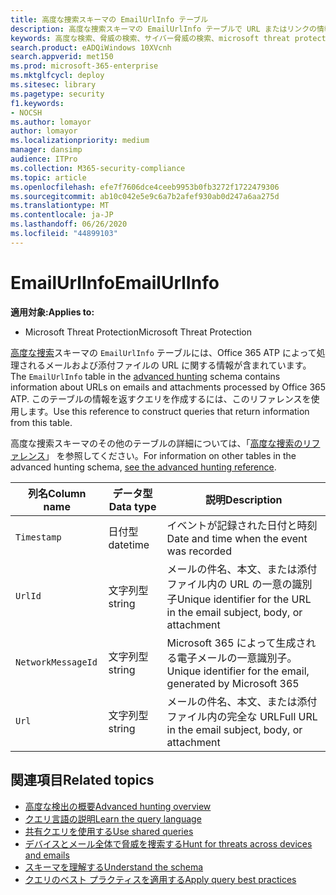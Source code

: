 ```yaml
---
title: 高度な捜索スキーマの EmailUrlInfo テーブル
description: 高度な捜索スキーマの EmailUrlInfo テーブルで URL またはリンクの情報について学習する
keywords: 高度な検索、脅威の検索、サイバー脅威の検索、microsoft threat protection、microsoft 365、mtp、m365、search、query、テレメトリ、スキーマ参照、kusto、table、column、data type、description、EmailUrlInfo、network message id、url、link
search.product: eADQiWindows 10XVcnh
search.appverid: met150
ms.prod: microsoft-365-enterprise
ms.mktglfcycl: deploy
ms.sitesec: library
ms.pagetype: security
f1.keywords:
- NOCSH
ms.author: lomayor
author: lomayor
ms.localizationpriority: medium
manager: dansimp
audience: ITPro
ms.collection: M365-security-compliance
ms.topic: article
ms.openlocfilehash: efe7f7606dce4ceeb9953b0fb3272f1722479306
ms.sourcegitcommit: ab10c042e5e9c6a7b2afef930ab0d247a6aa275d
ms.translationtype: MT
ms.contentlocale: ja-JP
ms.lasthandoff: 06/26/2020
ms.locfileid: "44899103"
---
```

# <a name="emailurlinfo"></a><span data-ttu-id="b7499-104">EmailUrlInfo</span><span class="sxs-lookup"><span data-stu-id="b7499-104">EmailUrlInfo</span></span>

<span data-ttu-id="b7499-105">**適用対象:**</span><span class="sxs-lookup"><span data-stu-id="b7499-105">**Applies to:**</span></span>
- <span data-ttu-id="b7499-106">Microsoft Threat Protection</span><span class="sxs-lookup"><span data-stu-id="b7499-106">Microsoft Threat Protection</span></span>

<span data-ttu-id="b7499-107">[高度な捜索](advanced-hunting-overview.md)スキーマの `EmailUrlInfo` テーブルには、Office 365 ATP によって処理されるメールおよび添付ファイルの URL に関する情報が含まれています。</span><span class="sxs-lookup"><span data-stu-id="b7499-107">The `EmailUrlInfo` table in the [advanced hunting](advanced-hunting-overview.md) schema contains information about URLs on emails and attachments processed by Office 365 ATP.</span></span> <span data-ttu-id="b7499-108">このテーブルの情報を返すクエリを作成するには、このリファレンスを使用します。</span><span class="sxs-lookup"><span data-stu-id="b7499-108">Use this reference to construct queries that return information from this table.</span></span>

<span data-ttu-id="b7499-109">高度な捜索スキーマのその他のテーブルの詳細については、「[高度な捜索のリファレンス](advanced-hunting-schema-tables.md)」 を参照してください。</span><span class="sxs-lookup"><span data-stu-id="b7499-109">For information on other tables in the advanced hunting schema, [see the advanced hunting reference](advanced-hunting-schema-tables.md).</span></span>

| <span data-ttu-id="b7499-110">列名</span><span class="sxs-lookup"><span data-stu-id="b7499-110">Column name</span></span> | <span data-ttu-id="b7499-111">データ型</span><span class="sxs-lookup"><span data-stu-id="b7499-111">Data type</span></span> | <span data-ttu-id="b7499-112">説明</span><span class="sxs-lookup"><span data-stu-id="b7499-112">Description</span></span> |
|-------------|-----------|-------------|
| `Timestamp` | <span data-ttu-id="b7499-113">日付型</span><span class="sxs-lookup"><span data-stu-id="b7499-113">datetime</span></span> | <span data-ttu-id="b7499-114">イベントが記録された日付と時刻</span><span class="sxs-lookup"><span data-stu-id="b7499-114">Date and time when the event was recorded</span></span> |
| `UrlId` | <span data-ttu-id="b7499-115">文字列型</span><span class="sxs-lookup"><span data-stu-id="b7499-115">string</span></span> | <span data-ttu-id="b7499-116">メールの件名、本文、または添付ファイル内の URL の一意の識別子</span><span class="sxs-lookup"><span data-stu-id="b7499-116">Unique identifier for the URL in the email subject, body, or attachment</span></span> |
| `NetworkMessageId` | <span data-ttu-id="b7499-117">文字列型</span><span class="sxs-lookup"><span data-stu-id="b7499-117">string</span></span> | <span data-ttu-id="b7499-118">Microsoft 365 によって生成される電子メールの一意識別子。</span><span class="sxs-lookup"><span data-stu-id="b7499-118">Unique identifier for the email, generated by Microsoft 365</span></span> |
| `Url` | <span data-ttu-id="b7499-119">文字列型</span><span class="sxs-lookup"><span data-stu-id="b7499-119">string</span></span> | <span data-ttu-id="b7499-120">メールの件名、本文、または添付ファイル内の完全な URL</span><span class="sxs-lookup"><span data-stu-id="b7499-120">Full URL in the email subject, body, or attachment</span></span> |

## <a name="related-topics"></a><span data-ttu-id="b7499-121">関連項目</span><span class="sxs-lookup"><span data-stu-id="b7499-121">Related topics</span></span>
- [<span data-ttu-id="b7499-122">高度な検出の概要</span><span class="sxs-lookup"><span data-stu-id="b7499-122">Advanced hunting overview</span></span>](advanced-hunting-overview.md)
- [<span data-ttu-id="b7499-123">クエリ言語の説明</span><span class="sxs-lookup"><span data-stu-id="b7499-123">Learn the query language</span></span>](advanced-hunting-query-language.md)
- [<span data-ttu-id="b7499-124">共有クエリを使用する</span><span class="sxs-lookup"><span data-stu-id="b7499-124">Use shared queries</span></span>](advanced-hunting-shared-queries.md)
- [<span data-ttu-id="b7499-125">デバイスとメール全体で脅威を捜索する</span><span class="sxs-lookup"><span data-stu-id="b7499-125">Hunt for threats across devices and emails</span></span>](advanced-hunting-query-emails-devices.md)
- [<span data-ttu-id="b7499-126">スキーマを理解する</span><span class="sxs-lookup"><span data-stu-id="b7499-126">Understand the schema</span></span>](advanced-hunting-schema-tables.md)
- [<span data-ttu-id="b7499-127">クエリのベスト プラクティスを適用する</span><span class="sxs-lookup"><span data-stu-id="b7499-127">Apply query best practices</span></span>](advanced-hunting-best-practices.md)
